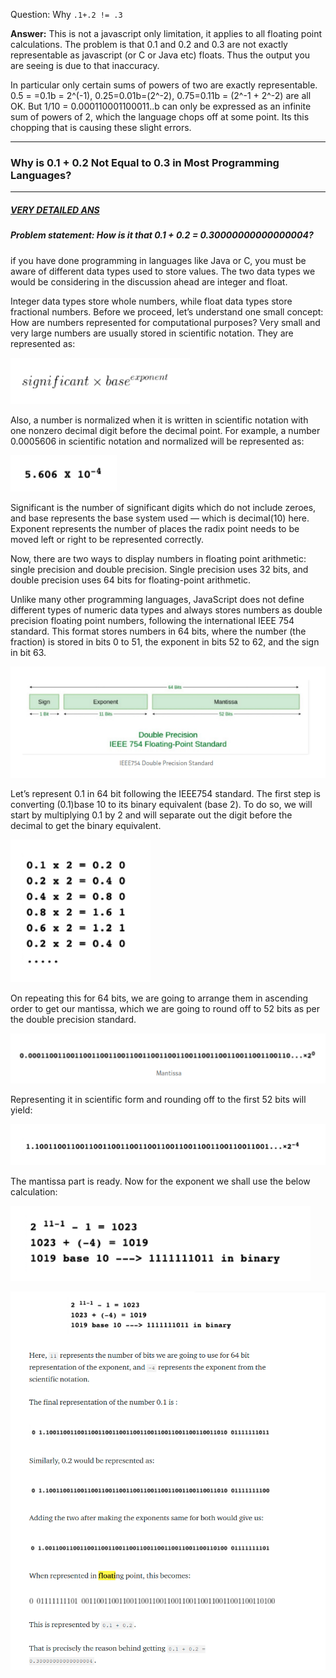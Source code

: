 Question: Why `.1+.2 != .3`

**Answer:** This is not a javascript only limitation, it applies to all floating point calculations. The problem is that 0.1 and 0.2 and 0.3 are not exactly representable as javascript (or C or Java etc) floats. Thus the output you are seeing is due to that inaccuracy.

In particular only certain sums of powers of two are exactly representable. 0.5 = =0.1b = 2^(-1), 0.25=0.01b=(2^-2), 0.75=0.11b = (2^-1 + 2^-2) are all OK. But 1/10 = 0.000110001100011..b can only be expressed as an infinite sum of powers of 2, which the language chops off at some point. Its this chopping that is causing these slight errors.

---

### Why is 0.1 + 0.2 Not Equal to 0.3 in Most Programming Languages?

---

##### [VERY DETAILED ANS](https://medium.com/better-programming/why-is-0-1-0-2-not-equal-to-0-3-in-most-programming-languages-99432310d476)

##### Problem statement: How is it that 0.1 + 0.2 = 0.30000000000000004?

if you have done programming in languages like Java or C, you must be aware of different data types used to store values. The two data types we would be considering in the discussion ahead are integer and float.

Integer data types store whole numbers, while float data types store fractional numbers.
Before we proceed, let’s understand one small concept: How are numbers represented for computational purposes? Very small and very large numbers are usually stored in scientific notation. They are represented as:

![](assets/2020-10-06-22-02-56.png)

Also, a number is normalized when it is written in scientific notation with one nonzero decimal digit before the decimal point. For example, a number 0.0005606 in scientific notation and normalized will be represented as:

![](assets/2020-10-06-22-03-37.png)

Significant is the number of significant digits which do not include zeroes, and base represents the base system used — which is decimal(10) here. Exponent represents the number of places the radix point needs to be moved left or right to be represented correctly.

Now, there are two ways to display numbers in floating point arithmetic: single precision and double precision. Single precision uses 32 bits, and double precision uses 64 bits for floating-point arithmetic.

Unlike many other programming languages, JavaScript does not define different types of numeric data types and always stores numbers as double precision floating point numbers, following the international IEEE 754 standard.
This format stores numbers in 64 bits, where the number (the fraction) is stored in bits 0 to 51, the exponent in bits 52 to 62, and the sign in bit 63.

![](assets/2020-10-06-22-04-14.png)

Let’s represent 0.1 in 64 bit following the IEEE754 standard.
The first step is converting (0.1)base 10 to its binary equivalent (base 2).
To do so, we will start by multiplying 0.1 by 2 and will separate out the digit before the decimal to get the binary equivalent.

![](assets/2020-10-06-22-04-39.png)

On repeating this for 64 bits, we are going to arrange them in ascending order to get our mantissa, which we are going to round off to 52 bits as per the double precision standard.

![](assets/2020-10-06-22-04-59.png)

Representing it in scientific form and rounding off to the first 52 bits will yield:

![](assets/2020-10-06-22-05-14.png)

The mantissa part is ready. Now for the exponent we shall use the below calculation:

![](assets/2020-10-06-22-05-43.png)

![](assets/2020-10-06-22-06-26.png)
